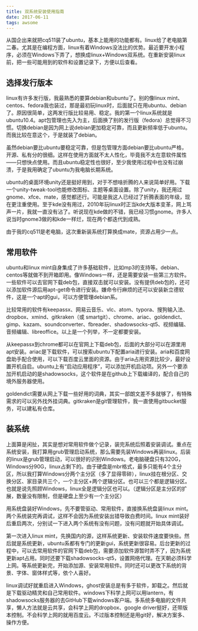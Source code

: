 ```yaml
---
title: 双系统安装使用指南
date: 2017-06-11
tags: awsome
---
```


从国企出来就把cq511装了ubuntu，基本上能用的功能都有。linux给了老电脑第二春。尤其是在编程方面，linux有着Windows没法比的优势。最近要开发小程序，必须在Windows下弄了，想换成linux+Windows双系统。在重新安装linux前，把一些可能用到的软件和设置记录下，方便以后查看。

<!--more-->

## 选择发行版本
linux有许多发行版，我最熟悉的要算debian和ubuntu了。别的像linux mint、centos、fedora我也装过，那是最初玩linux时，后面就只在用ubuntu、debian了。原因很简单，这两发行版比较易用、稳定。我的第一个linux系统就是ubuntu10.4。apt包管理也先入为主，后面换了别的发行版（fedora）总觉得不习惯。切换debian是因为网上说debian更加稳定可靠，而且更新频率低于ubuntu。而我比较在意这个，于是就装了debian。

虽然debian要比ubuntu要稳定可靠，但是包管理方面debian要比ubuntu严格，开源、私有分的很细。这样在使用方面就不太人性化，毕竟我不太在意软件属性——只想快点使用。而且ubuntu稳定性也很好，至少我使用过程中也没有过崩溃，于是我用确定了ubuntu为我电脑长期系统。

ubuntu的桌面环境unity还是挺好用到，对于不想啥折腾的人来说简单好用。下载一个unity-tweak-tool也能修改图标、主题等桌面设置。除了unity，我还用过gnome、xfce、mate，感觉都还行。可能是我这人已经过了折腾表面的年级，现在更注重使用。至于kde没有用过，2010年玩linux时正当kde大版本变革，网上骂声一片，我就一直没有沾了。听说现在kde做的不错，我已经习惯gnome。许多人说当时gnome3做的和kde一样烂，现在两个都迭代到成熟。

由于我的cq511是老电脑，这次重新装系统打算换成mate，资源占用少一点。

## 常用软件
ubuntu和linux mint自身集成了许多基础软件，比如mp3的支持等。debian、centos等就做不到开箱即用。像Windows一样，还是需要安装一些第三方软件。一些软件可以去官网下载deb包，直接双击就可以安装。没有提供deb包的，还可以添加软件源后用apt-get命令进行安装。嫌命令行麻烦的还可以安装新立德软件，这是一个apt的gui，可以方便管理debian系。

比较常用的软件有keepassx、网易云音乐、vlc、atom、typora、搜狗输入法、dropbox、xmind、gitkraken（或 smartgit）、chrome、ariac、goldendict、gimp、kazam、soundconverter、fbreader、shadowsocks-qt5、视频编辑、音频编辑、libreoffice。以上是一个列举，不一定都要安装。

从keepassx到chrome都可以在官网上下载deb包，后面的大部分可以在源里用apt安装。ariac是下载软件，可以搜索ubuntu下配置aria进行安装。aria和百度网盘助手配合使用，可以下载百度云里面的资源。由于aria占用资源比较少，最好设置开机自启。ubuntu上有“启动应用程序”，可以添加开机启动项。另外一个要添加开机启动的是shadowsocks，这个软件是在github上下载编译的，配合自己的境外服务器使用。

goldendict需要从网上下载一些好用的词典，其实一部朗文差不多就够了，有特殊需求的可以另外找外挂词典。gitkraken是git管理软件，我一直使用gitbucket服务，可以建私有仓库。

## 装系统
上面算是闲扯，其实是想对常用软件做个记录，装完系统后照着安装调试。重点在系统安装，我打算用grub管理启动系统，那么需要先装Windows再装linux。后装的linux是grub管理启动，可以很好的识别Windows。老电脑硬盘只有320G，Windows分90G，linux占剩下的。由于硬盘是mbr格式，最多只能有4个主分区，所以我打算Windows分两个主分区（多了显得零碎），linux挂在根分区、交换分区、家目录共三个，一个主分区+两个逻辑分区。也可以三个都是逻辑分区。也就是说先照顾Windows，linux全是逻辑分区也可以。（逻辑分区是主分区的扩展，数量没有限制，但是硬盘上至少有一个主分区）

用系统盘装好Windows，先不要管驱动、常用软件，直接换系统盘装linux mint。两个系统装完再调试，这样不会因为系统安装出错导致白费时间。linux mint装好后重启两次，分别试一下进入两个系统有没有问题，没有问题就开始具体调试。

第一次进入linux mint，先换国内的源，这样系统更新、安装软件速度要快些。然后就是系统更新，ubuntu系都有专门的更新gui，系统更新很容易。后台更新的过程中，可以去常用软件的官网下载deb包，需要添加软件源暂时弄不了，因为系统更新apt占用。同时还要下载shadowsocks-qt5，设置网络代理。在天朝必须科学上网。等系统更新完，开始添加源、安装常用软件。同时还可以更改下系统的背景、字体、窗体样式等，依个人喜好。

linux调试好就重启进入Windows，ghost安装总是有多于软件，卸载之。然后就是下载驱动精灵和自己常用软件。windows下科学上网可以用lantern，有shadowsocks服务器的去GitHub下载windows客户端。多系统多电脑的文件共享，懒人方法就是云共享，会科学上网的dropbox、google driver挺好，还带版本控制。不会科学上网的就用百度云。不过版本控制还是用git好，解决方案多、操作方便。